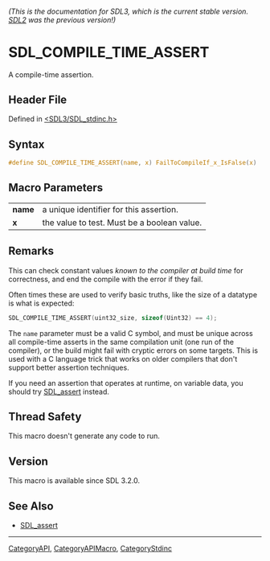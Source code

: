 ###### (This is the documentation for SDL3, which is the current stable version. [SDL2](https://wiki.libsdl.org/SDL2/) was the previous version!)
# SDL_COMPILE_TIME_ASSERT

A compile-time assertion.

## Header File

Defined in [<SDL3/SDL_stdinc.h>](https://github.com/libsdl-org/SDL/blob/main/include/SDL3/SDL_stdinc.h)

## Syntax

```c
#define SDL_COMPILE_TIME_ASSERT(name, x) FailToCompileIf_x_IsFalse(x)
```

## Macro Parameters

|          |                                             |
| -------- | ------------------------------------------- |
| **name** | a unique identifier for this assertion.     |
| **x**    | the value to test. Must be a boolean value. |

## Remarks

This can check constant values _known to the compiler at build time_ for
correctness, and end the compile with the error if they fail.

Often times these are used to verify basic truths, like the size of a
datatype is what is expected:

```c
SDL_COMPILE_TIME_ASSERT(uint32_size, sizeof(Uint32) == 4);
```

The `name` parameter must be a valid C symbol, and must be unique across
all compile-time asserts in the same compilation unit (one run of the
compiler), or the build might fail with cryptic errors on some targets.
This is used with a C language trick that works on older compilers that
don't support better assertion techniques.

If you need an assertion that operates at runtime, on variable data, you
should try [SDL_assert](SDL_assert) instead.

## Thread Safety

This macro doesn't generate any code to run.

## Version

This macro is available since SDL 3.2.0.

## See Also

- [SDL_assert](SDL_assert)

----
[CategoryAPI](CategoryAPI), [CategoryAPIMacro](CategoryAPIMacro), [CategoryStdinc](CategoryStdinc)

